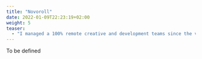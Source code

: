 ```yaml
---
title: "Novoroll"
date: 2022-01-09T22:23:19+02:00
weight: 5
teaser:
  - "I managed a 100% remote creative and development teams since the very beginning of company's growth and led business processes in the most efficient way. As a CTO, defined, designed and developed one of the hugest projects in my career."
---
```


To be defined

